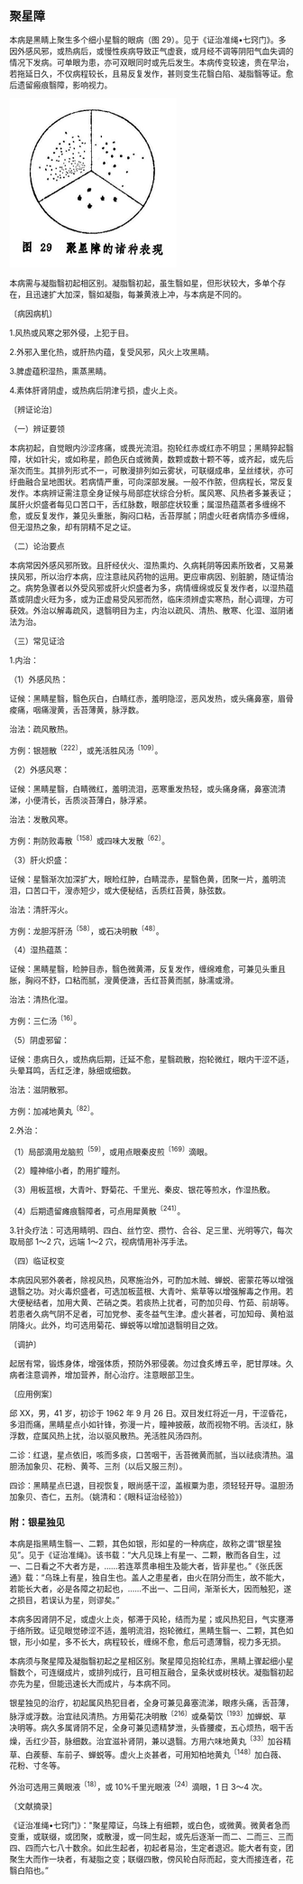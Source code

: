 ## 聚星障

本病是黑睛上聚生多个细小星翳的眼病（图 29）。见于《证治准绳•七窍门》。多因外感风邪，或热病后，或慢性疾病导致正气虚衰，或月经不调等阴阳气血失调的情况下发病。可单眼为患，亦可双眼同时或先后发生。本病传变较速，贵在早治，若拖延日久，不仅病程较长，且易反复发作，甚则变生花翳白陷、凝脂翳等证。愈后遗留瘢痕翳障，影响视力。

<img src="./img/29.jpg" style="zoom:50%;" />

本病需与凝脂翳初起相区别。凝脂翳初起，虽生翳如星，但形状较大，多单个存在，且迅速扩大加深，翳如凝脂，每兼黄液上冲，与本病是不同的。

〔病因病机〕

1.风热或风寒之邪外侵，上犯于目。

2.外邪入里化热，或肝热内蕴，复受风邪，风火上攻黑睛。

3.脾虚蕴积湿热，熏蒸黑睛。

4.素体肝肾阴虚，或热病后阴津亏损，虚火上炎。

〔辨证论治〕

（一）辨证要领

本病初起，自觉眼内沙涩疼痛，或畏光流泪。抱轮红赤或红赤不明显；黑睛猝起翳障，状如针尖，或如称星，颜色灰白或微黄，数颗或数十颗不等，或齐起，或先后渐次而生。其排列形式不一，可散漫排列如云雾状，可联缀成串，呈丝缕状，亦可纡曲融合呈地图状。若病情严重，可向深部发展。一般不作脓，但病程长，常反复发作。本病辨证需注意全身证候与局部症状综合分析。属风寒、风热者多兼表证；属肝火炽盛者每见口苦口干，舌红脉数，眼部症状较重；属湿热蕴蒸者多缠绵不愈，或反复发作，兼见头重胀，胸闷口粘，舌苔厚腻；阴虚火旺者病情亦多缠绵，但无湿热之象，却有阴精不足之证。

（二）论治要点

本病常因外感风邪所致。且肝经伏火、湿热熏灼、久病耗阴等因素所致者，又易兼挟风邪，所以治疗本病，应注意祛风药物的运用。更应审病因、别脏腑，随证情治之。病势急骤者以外受风邪或肝火炽盛者为多，病情缠绵或反复发作者，以湿热蕴蒸或阴虚火旺为多，或为正虚易受风邪而然，临床须辨虚实寒热，耐心调理，方可获效。外治以解毒疏风，退翳明目为主，内治以疏风、清热、散寒、化湿、滋阴诸法为治。

（三）常见证洽

1.内治：

（1）外感风热：

证候：黑睛星翳，翳色灰白，白睛红赤，羞明隐涩，恶风发热，或头痛鼻塞，眉骨痠痛，咽痛溲黄，舌苔薄黄，脉浮数。

治法：疏风散热。

方例：银翘散<sup>〔222〕</sup>，或羌活胜风汤<sup>〔109〕</sup>。

（2）外感风寒：

证候：黑睛星翳，白睛微红，羞明流泪，恶寒重发热轻，或头痛身痛，鼻塞流清涕，小便清长，舌质淡苔薄白，脉浮紧。

治法：发散风寒。

方例：荆防败毒散<sup>〔158〕</sup>或四味大发散<sup>〔62〕</sup>。

（3）肝火炽盛：

证候：星翳渐次加深扩大，眼睑红肿，白睛混赤，星翳色黄，团聚一片，羞明流泪，口苦口干，溲赤短少，或大便秘结，舌质红苔黄，脉弦数。

治法：清肝泻火。

方例：龙胆泻肝汤<sup>〔58〕</sup>，或石决明散<sup>〔48〕</sup>。

（4）湿热蕴蒸：

证候：黑睛星翳，睑肿目赤，翳色微黄滞，反复发作，缠绵难愈，可兼见头重且胀，胸闷不舒，口粘而腻，溲黄便溏，舌红苔黄而腻，脉濡或滑。

治法：清热化湿。

方例：三仁汤<sup>〔16〕</sup>。

（5）阴虚邪留：

证候：患病日久，或热病后期，迁延不愈，星翳疏散，抱轮微红，眼内干涩不适，头晕耳鸣，舌红乏津，脉细或细数。

治法：滋阴散邪。

方例：加减地黄丸<sup>〔82〕</sup>。

2.外治：

（1）局部滴用龙脑煎<sup>〔59〕</sup>，或用点眼秦皮煎<sup>〔169〕</sup>滴眼。

（2）瞳神缩小者，酌用扩瞳剂。

（3）用板蓝根，大青叶、野菊花、千里光、秦皮、银花等煎水，作湿热敷。

（4）后期遗留瘫痕翳障者，可点用犀黄散<sup>〔241〕</sup>。

3.针灸疗法：可选用睛明、四白、丝竹空、攒竹、合谷、足三里、光明等穴，每次取局部 1〜2 穴，远端 1〜2 穴，视病情用补泻手法。

（四）临证权变

本病因风邪外袭者，除视风热，风寒施治外，可酌加木贼、蝉蜕、密蒙花等以增强退翳之功。对火毒炽盛者，可选加板蓝根、大青叶、紫草等以增强解毒之作用。若大便秘结者，加用大黄、芒硝之类。若痰热上扰者，可酌加贝母、竹茹、前胡等。若患者久病气阴不足者，可加党参、麦冬益气生津。虚火甚者，可加知母、黄柏滋阴降火。此外，均可选用菊花、蝉蜕等以增加退翳明目之效。

〔调护〕

起居有常，锻炼身体，增强体质，预防外邪侵袭。勿过食炙煿五辛，肥甘厚味。久病者注意调养，增加营养，耐心治疗。注意眼部卫生。

〔应用例案〕

邱 XX，男，41 岁，初诊于 1962 年 9 月 26 日。双目发红将近一月，干涩昏花，多泪而痛，黑睛星点小如针锋，弥漫一片，瞳神披蔽，故而视物不明。舌淡红，脉浮数，症属风热上扰，治以驱风散热。羌活胜风汤四剂。

二诊：红退，星点依旧，咳而多痰，口苦咽干，舌苔微黄而腻，当以祛痰清热。温胆汤加象贝、花粉、黄芩、三剂（以后又服三剂）。

四诊：黑睛星点巳退，目视恢复，眼尚感干涩，盖椒粟为患，须轻轻开导。温胆汤加象贝、杏仁，五剂。（姚清和：《眼科证治经验》）

### 附：银星独见

本病是指黑睛生翳一、二颗，其色如银，形如星的一种病症，故称之谓“银星独见”。见于《证治准绳》。该书载：“大凡见珠上有星一、二颗，散而各自生，过一、二日看之不大者方是，……若连萃贯串相生及能大者，皆非星也。”《张氏医通》载：“乌珠上有星，独自生也。盖人之患星者，由火在阴分而生，故不能大，若能长大者，必是各障之初起也，……不出一、二日间，渐渐长大，因而触犯，遂之损目，若误认为星，则谬矣。”

本病多因肾阴不足，或虚火上炎，郁滞于风轮，结而为星；或风热犯目，气实壅滞于络所致。证见眼觉碜涩不适，羞明流泪，抱轮微红，黑睛生翳一、二颗，其色如银，形小如星，多不长大，病程较长，缠绵不愈，愈后可遗薄翳，视力多无损。

本病须与聚星障及凝脂翳初起之星相区别。聚星障见抱轮红赤，黑睛上骤起细小星翳数个，可连缀成片，或排列成行，且可相互融合，呈条状或树枝状。凝脂翳初起亦先为星，但能迅速长大而成片，与本病不同。

银星独见的治疗，初起属风热犯目者，全身可兼见鼻塞流涕，眼疼头痛，舌苔薄，脉浮或浮数。治宜祛风清热。方用菊花决明散<sup>〔216〕</sup>或桑菊饮<sup>〔193〕</sup>加蝉蜕、草决明等。病久多属肾阴不足，全身可兼见遗精梦泄，头昏腰痠，五心烦热，咽干舌燥，舌红少苔，脉细数。治宜滋补肾阴，兼以退翳。方用六味地黄丸<sup>〔33〕</sup>加谷精草、白蒺藜、车前子、蝉蜕等。虚火上炎甚者，可用知柏地黄丸<sup>〔148〕</sup>加白薇、花粉、寸冬等。

外治可选用三黄眼液<sup>〔18〕</sup>，或 10%千里光眼液<sup>〔24〕</sup>滴眼，1 日 3〜4 次。

〔文献摘录］

《证治准绳•七窍门》："聚星障证，乌珠上有细颗，或白色，或微黄。微黄者急而变重，或联缀，或团聚，或散漫，或一同生起，或先后逐渐一而二、二而三、三而四、四而六七八十数余。如此生起者，初起者易治，生定者退迟。能大者有变，团聚生大而作一块者，有凝脂之变；联缀四散，傍风轮白际而起，变大而接连者，花翳白陷也。”
